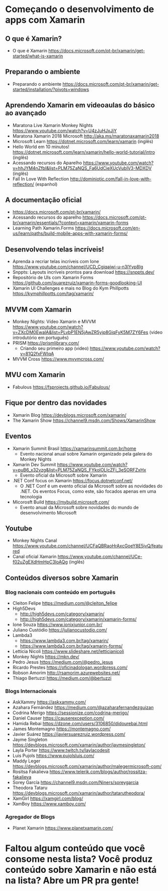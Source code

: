 # Começando o desenvolvimento de apps com Xamarin

## O que é Xamarin?

- O que é Xamarin https://docs.microsoft.com/pt-br/xamarin/get-started/what-is-xamarin

## Preparando o ambiente

- Preparando o ambiente https://docs.microsoft.com/pt-br/xamarin/get-started/installation/?pivots=windows

## Aprendendo Xamarin em videoaulas do básico ao avançado

- Maratona Live Xamarin Monkey Nights https://www.youtube.com/watch?v=U4zJuHJxJjY
- Maratona Xamarin 2018 Microsoft http://aka.ms/maratonaxamarin2018
- Microsoft Learn https://dotnet.microsoft.com/learn/xamarin (inglês)
- Hello World em 10 minutos! https://dotnet.microsoft.com/learn/xamarin/hello-world-tutorial/intro (inglês)
- Acessando recursos do Aparelho https://www.youtube.com/watch?v=hhJYM4nZfbI&list=PLM75ZaNQS_Fa6UdCieXUcVubIV3-MDXDV (inglês)
- Fall In Love With Reflection http://dominiotic.com/fall-in-love-with-reflection/ (espanhol)

## A documentação oficial

- https://docs.microsoft.com/pt-br/xamarin/
- Acessando recursos do aparelho https://docs.microsoft.com/pt-br/xamarin/essentials/?context=xamarin/xamarin-forms
- Learning Path Xamarin.Forms https://docs.microsoft.com/en-us/learn/paths/build-mobile-apps-with-xamarin-forms/

## Desenvolvendo telas incríveis!

- Aprenda a recriar telas incríveis com Ione https://www.youtube.com/channel/UCD_Cgiqajwi-u-n3lYvp8Ig
- Snppts: Layouts incríveis prontos para download https://snppts.dev/
- Repositório de UIs com Xamarin Forms https://github.com/jsuarezruiz/xamarin-forms-goodlooking-UI
- Xamarin UI Challenges e mais no Blog do Kym Phillpotts https://kymphillpotts.com/tag/xamarin/

## MVVM com Xamarin

- Monkey Nights: Vídeo Xamarin e MVVM https://www.youtube.com/watch?v=ZXcDM0EwalA&list=PLvbP1EN5jAwZR5yjp8GiqFyK5M7ZY6Fes (vídeo introdutório em português)
- PRISM https://prismlibrary.com/
  - Criando seu primeiro app (video) https://www.youtube.com/watch?v=81Q2fxFWIqA
- MVVM Cross https://www.mvvmcross.com/

## MVU com Xamarin

- Fabulous https://fsprojects.github.io/Fabulous/

## Fique por dentro das novidades

- Xamarin Blog https://devblogs.microsoft.com/xamarin/
- The Xamarin Show https://channel9.msdn.com/Shows/XamarinShow

## Eventos

- Xamarin Summit Brasil https://xamarinsummit.com.br/home
  - Evento nacional anual sobre Xamarin organizado pela galera do Monkey Nights
- Xamarin Dev Summit https://www.youtube.com/watch?v=puB6_x32vzg&list=PLM75ZaNQS_FYkolOLIcZFi_3eSORFZxHx
  - Evento oficial da Microsoft sobre Xamarin
- .NET Conf focus on Xamarin https://focus.dotnetconf.net/
  - O .NET Conf é um evento oficial da Microsoft sobre as novidades do .NET. Os eventos Focus, como este, são focados apenas em uma tecnologia
- Micorosft Build https://mybuild.microsoft.com/
  - Evento anual da Microsoft sobre novidades do mundo de desenvolvimento Microsoft

## Youtube

- Monkey Nights Canal https://www.youtube.com/channel/UCFaQBRaoHrAxcGoeY8E5jvQ/featured
- Canal oficial Xamarin https://www.youtube.com/channel/UCe-f02uZgEXdHmHpC3loAQg (inglês)

## Conteúdos diversos sobre Xamarin

### Blog nacionais com conteúdo em português

- Cleiton Felipe https://medium.com/@cleiton_felipe
- High5Devs
  - http://high5devs.com/category/xamarin/
  - http://high5devs.com/category/xamarin/xamarin-forms/
- Ione Souza https://www.ionixjunior.com.br/
- Juliano Custódio https://julianocustodio.com/
- Lambda3
  - https://www.lambda3.com.br/tag/xamarin/
  - https://www.lambda3.com.br/tag/xamarin-forms/
- Letticia Nicoli https://www.slideshare.net/letticianicoli
- Monkey Nights https://mkn.dev/
- Pedro Jesus https://medium.com/@pedro_jesus
- Ricardo Prestes https://oficinadologan.wordpress.com/
- Robson Amorim http://rsamorim.azurewebsites.net/
- Thiago Bertuzzi https://medium.com/@bertuzzi

### Blogs Internacionais

- AskXammy https://askxammy.com/
- Azahara Fernández https://medium.com/@azaharafernandezguizan
- Codrina Merigo https://sessionize.com/codrina-merigo/
- Daniel Causer https://causerexception.com/
- Hamida Rebai https://dzone.com/users/3106850/didourebai.html
- James Montemagno https://montemagno.com/
- Javier Suárez https://javiersuarezruiz.wordpress.com/
- Jayme Singleton https://devblogs.microsoft.com/xamarin/author/jaymesingleton/
- Layla Porter https://www.twitch.tv/laylacodesit
- Luis Pujols https://www.pujolsluis.com/
- Maddy Leger https://devblogs.microsoft.com/xamarin/author/malegermicrosoft-com/
- Rositsa Fakalieva https://www.telerik.com/blogs/author/rossitza-fakalieva
- Sorey García https://channel9.msdn.com/Niners/soreygarcia
- Theodora Tataru https://devblogs.microsoft.com/xamarin/author/tatarutheodora/
- XamGirl https://xamgirl.com/blog/
- XamBoy https://www.xamboy.com/

### Agregador de Blogs

- Planet Xamarin https://www.planetxamarin.com/

# Faltou algum conteúdo que você consome nesta lista? Você produz conteúdo sobre Xamarin e não está na lista? Abre um PR pra gente!
